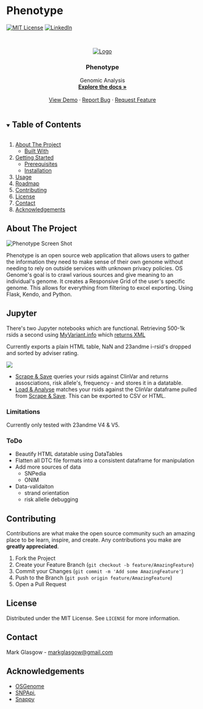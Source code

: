 # Phenotype




<!--[![Contributors][contributors-shield]][contributors-url]
[![Forks][forks-shield]][forks-url]
[![Stargazers][stars-shield]][stars-url]
[![Issues][issues-shield]][issues-url]-->
[![MIT License][license-shield]][license-url]
[![LinkedIn][linkedin-shield]][linkedin-url]



<!-- PROJECT LOGO -->
<br />
<p align="center">
  <a href="https://github.com/glasgowm148/Phenotype">
    <img src="https://github.com/glasgowm148/Phenotype/blob/master/docs/img/logo.png" alt="Logo">
  </a>

  <h3 align="center">Phenotype</h3>

  <p align="center">
    Genomic Analysis
    <br />
    <a href="https://github.com/glasgowm148/Phenotype/tree/main/Phenotype/data/docs"><strong>Explore the docs »</strong></a>
    <br />
    <br />
    <a href="https://github.com/glasgowm148/Phenotype/data/demo">View Demo</a>
    ·
    <a href="https://github.com/glasgowm148/Phenotype/issues">Report Bug</a>
    ·
    <a href="https://github.com/glasgowm148/Phenotype/issues">Request Feature</a>
  </p>
</p>



<!-- TABLE OF CONTENTS -->
<details open="open">
  <summary><h2 style="display: inline-block">Table of Contents</h2></summary>
  <ol>
    <li>
      <a href="#about-the-project">About The Project</a>
      <ul>
        <li><a href="#built-with">Built With</a></li>
      </ul>
    </li>
    <li>
      <a href="#getting-started">Getting Started</a>
      <ul>
        <li><a href="#prerequisites">Prerequisites</a></li>
        <li><a href="#installation">Installation</a></li>
      </ul>
    </li>
    <li><a href="#usage">Usage</a></li>
    <li><a href="#roadmap">Roadmap</a></li>
    <li><a href="#contributing">Contributing</a></li>
    <li><a href="#license">License</a></li>
    <li><a href="#contact">Contact</a></li>
    <li><a href="#acknowledgements">Acknowledgements</a></li>
  </ol>
</details>



<!-- ABOUT THE PROJECT -->
## About The Project

![Phenotype Screen Shot](https://github.com/glasgowm148/Phenotype/blob/master/docs/img/phenotype.png)

Phenotype is an open source web application that allows users to gather the information they need to make sense of their own genome without needing to rely on outside services with unknown privacy policies. OS Genome's goal is to crawl various sources and give meaning to an individual's genome. It creates a Responsive Grid of the user's specific genome. This allows for everything from filtering to excel exporting. Using Flask, Kendo, and Python.


## Jupyter 

There's two Jupyter notebooks which are functional. Retrieving 500-1k rsids a second using [MyVariant.info](https://myvariant.info/) which [returns XML](http://myvariant.info/v1/variant/rs9264942)

Currently exports a plain HTML table, NaN and 23andme i-rsid's dropped and sorted by adviser rating.

![](https://github.com/glasgowm148/Phenotype/blob/master/docs/img/html_table.png)


* [Scrape & Save](/src/2-Jupyter-playground/Scrape_and_Save.ipynb) queries your rsids against ClinVar and returns assosciations, risk allele's, frequency - and stores it in a datatable. 
* [Load & Analyse](/src/2-Jupyter-playground/Load_and_Analyse.ipynb) matches your rsids against the ClinVar dataframe pulled from [Scrape & Save](/src/2-Jupyter-playground/Scrape_and_Save.ipynb). This can be exported to CSV or HTML.

### Limitations

Currently only tested with 23andme V4 & V5. 


### ToDo 

* Beautify HTML datatable using DataTables
* Flatten all DTC file formats into a consistent dataframe for manipulation
* Add more sources of data
  * SNPedia
  * ONIM
* Data-validaiton
  * strand orientation
  * risk allelle debugging

<!-- GETTING STARTED 
## Getting Started
### Installation




<!-- USAGE EXAMPLES 
## Overview





<!-- ROADMAP 
## Roadmap

See the [open issues](https://github.com/glasgowm148/Phenotype/issues) for a list of proposed features (and known issues).



<!-- CONTRIBUTING -->
## Contributing

Contributions are what make the open source community such an amazing place to be learn, inspire, and create. Any contributions you make are **greatly appreciated**.

1. Fork the Project
2. Create your Feature Branch (`git checkout -b feature/AmazingFeature`)
3. Commit your Changes (`git commit -m 'Add some AmazingFeature'`)
4. Push to the Branch (`git push origin feature/AmazingFeature`)
5. Open a Pull Request



<!-- LICENSE -->
## License

Distributed under the MIT License. See `LICENSE` for more information.


<!-- CONTACT -->
## Contact

Mark Glasgow - markglasgow@gmail.com


<!-- ACKNOWLEDGEMENTS -->
## Acknowledgements
* [OSGenome](https://github.com/mentatpsi/OSGenome)
* [SNPApi](https://github.com/leaena/snp-api),  
* [Snappy](https://github.com/zhaofengli/snappy)


<!-- MARKDOWN LINKS & IMAGES -->
<!-- https://www.markdownguide.org/basic-syntax/#reference-style-links -->
[contributors-shield]: https://img.shields.io/github/contributors/glasgowm148/Phenotype.svg?style=for-the-badge
[contributors-url]: https://github.com/glasgowm148/Phenotype/graphs/contributors
[forks-shield]: https://img.shields.io/github/forks/glasgowm148/Phenotype.svg?style=for-the-badge
[forks-url]: https://github.com/glasgowm148/Phenotype/network/members
[stars-shield]: https://img.shields.io/github/stars/glasgowm148/Phenotype.svg?style=for-the-badge
[stars-url]: https://github.com/glasgowm148/Phenotype/stargazers
[issues-shield]: https://img.shields.io/github/issues/othneildrew/Best-README-Template.svg?style=for-the-badge
[issues-url]: https://github.com/glasgowm148/Phenotype/issues
[license-shield]: https://img.shields.io/github/license/othneildrew/Best-README-Template.svg?style=for-the-badge
[license-url]: https://github.com/glasgowm148/Phenotype/blob/master/LICENSE.txt
[linkedin-shield]: https://img.shields.io/badge/-LinkedIn-black.svg?style=for-the-badge&logo=linkedin&colorB=555
[linkedin-url]: https://www.linkedin.com/in/glasgowmark/